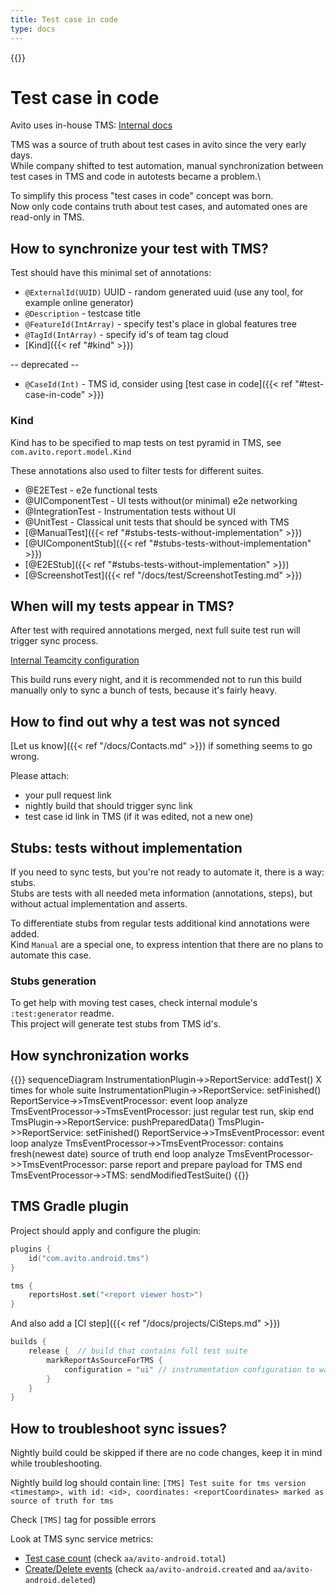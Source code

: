 ```yaml
---
title: Test case in code
type: docs
---
```


{{<avito page>}}

# Test case in code

Avito uses in-house TMS: [Internal docs](http://links.k.avito.ru/h)

TMS was a source of truth about test cases in avito since the very early days.\
While company shifted to test automation, manual synchronization between test cases in TMS and code in autotests became a problem.\

To simplify this process "test cases in code" concept was born.\
Now only code contains truth about test cases, and automated ones are read-only in TMS.

## How to synchronize your test with TMS?

Test should have this minimal set of annotations:
 - `@ExternalId(UUID)` UUID - random generated uuid (use any tool, for example online generator)
 - `@Description` - testcase title
 - `@FeatureId(IntArray)` - specify test's place in global features tree
 - `@TagId(IntArray)` - specify id's of team tag cloud
 - [Kind]({{< ref "#kind" >}})
 
-- deprecated --
 - `@CaseId(Int)` - TMS id, consider using [test case in code]({{< ref "#test-case-in-code" >}})

### Kind

Kind has to be specified to map tests on test pyramid in TMS, see `com.avito.report.model.Kind`

These annotations also used to filter tests for different suites.
 - @E2ETest - e2e functional tests
 - @UIComponentTest - UI tests without(or minimal) e2e networking
 - @IntegrationTest - Instrumentation tests without UI
 - @UnitTest - Classical unit tests that should be synced with TMS
 - [@ManualTest]({{< ref "#stubs-tests-without-implementation" >}})
 - [@UIComponentStub]({{< ref "#stubs-tests-without-implementation" >}})
 - [@E2EStub]({{< ref "#stubs-tests-without-implementation" >}})
 - [@ScreenshotTest]({{< ref "/docs/test/ScreenshotTesting.md" >}})

## When will my tests appear in TMS?

After test with required annotations merged, next full suite test run will trigger sync process.

[Internal Teamcity configuration](http://links.k.avito.ru/androidnightly)

This build runs every night, and it is recommended not to run this build manually only to sync a bunch of tests, because it's fairly heavy.

## How to find out why a test was not synced

[Let us know]({{< ref "/docs/Contacts.md" >}}) if something seems to go wrong.

Please attach:
 - your pull request link
 - nightly build that should trigger sync link
 - test case id link in TMS (if it was edited, not a new one)

## Stubs: tests without implementation

If you need to sync tests, but you're not ready to automate it, there is a way: stubs.\
Stubs are tests with all needed meta information (annotations, steps), but without actual implementation and asserts. 

To differentiate stubs from regular tests additional kind annotations were added.\
Kind `Manual` are a special one, to express intention that there are no plans to automate this case.

### Stubs generation

To get help with moving test cases, check internal module's `:test:generator` readme. \
This project will generate test stubs from TMS id's.

## How synchronization works

{{<mermaid>}}
sequenceDiagram
    InstrumentationPlugin->>ReportService: addTest() X times for whole suite
    InstrumentationPlugin->>ReportService: setFinished()
    ReportService->>TmsEventProcessor: event
    loop analyze
        TmsEventProcessor->>TmsEventProcessor: just regular test run, skip
    end
    TmsPlugin->>ReportService: pushPreparedData(<This is source of truth with timestamp>)
    TmsPlugin->>ReportService: setFinished()
    ReportService->>TmsEventProcessor: event
    loop analyze
        TmsEventProcessor->>TmsEventProcessor: contains fresh(newest date) source of truth
    end
    loop analyze
        TmsEventProcessor->>TmsEventProcessor: parse report and prepare payload for TMS
    end
    TmsEventProcessor->>TMS: sendModifiedTestSuite()
{{</mermaid>}}

## TMS Gradle plugin

Project should apply and configure the plugin:

```kotlin
plugins {
    id("com.avito.android.tms")
}

tms {
    reportsHost.set("<report viewer host>")
}
```

And also add a [CI step]({{< ref "/docs/projects/CiSteps.md" >}})

```kotlin
builds {
    release {  // build that contains full test suite
        markReportAsSourceForTMS {
            configuration = "ui" // instrumentation configuration to wait for
        }
    }
}
```

## How to troubleshoot sync issues?

Nightly build could be skipped if there are no code changes, keep it in mind while troubleshooting. 

Nightly build log should contain line: 
`[TMS] Test suite for tms version <timestamp>, with id: <id>, coordinates: <reportCoordinates> marked as source of truth for tms`

Check `[TMS]` tag for possible errors

Look at TMS sync service metrics:
 - [Test case count](http://links.k.avito.ru/androidtmscount) (check `aa/avito-android.total`)
 - [Create/Delete events](http://links.k.avito.ru/androidtmsevents) (check `aa/avito-android.created` and `aa/avito-android.deleted`)
